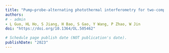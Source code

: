 ```yaml
---
title: "Pump–probe-alternating photothermal interferometry for two-component gas sensing"
authors:
# - admin
- L Guo, HL Ho, S Jiang, H Bao, S Gao, Y Wang, P Zhao, W Jin
doi: "https://doi.org/10.1364/OL.505462"

# Schedule page publish date (NOT publication's date).
publishDate: "2023"
---
```

